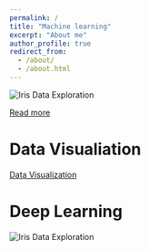 ```yaml
---
permalink: /
title: "Machine learning"
excerpt: "About me"
author_profile: true
redirect_from: 
  - /about/
  - /about.html
---
```


![Iris Data Exploration](https://cherrraqi.github.io/aca/files/iris.png)


[Read more ](https://cherrraqi.github.io/aca/files/2018-08-31-172724.html)

# Data Visualiation 
[Data Visualization](https://cherrraqi.github.io/aca/files/2018-10-06-130331.html)


# Deep Learning
![Iris Data Exploration](https://cherrraqi.github.io/aca/files/cover.png)


